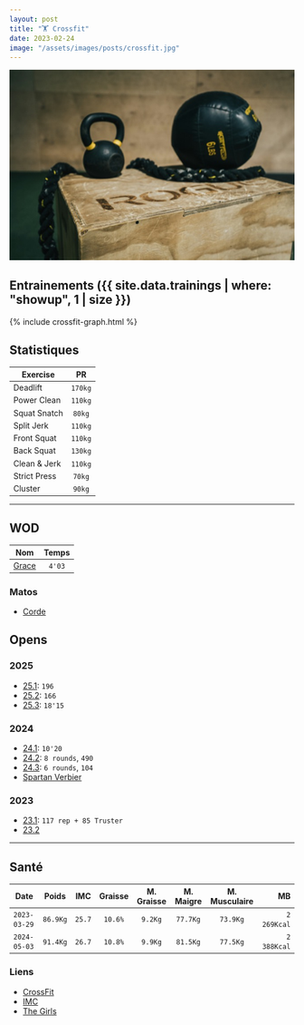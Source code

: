 ```yaml
---
layout: post
title: "🏋️ Crossfit"
date: 2023-02-24
image: "/assets/images/posts/crossfit.jpg"
---
```


![crossfit](/assets/images/posts/crossfit.jpg)

## Entrainements ({{ site.data.trainings | where: "showup", 1 | size }})

{% include crossfit-graph.html %}

## Statistiques

| Exercise | PR |
|----------|:-------------:|
| Deadlift | `170kg` |
| Power Clean | `110kg` |
| Squat Snatch | `80kg` |
| Split Jerk | `110kg` |
| Front Squat | `110kg` |
| Back Squat | `130kg` |
| Clean & Jerk | `110kg` |
| Strict Press | `70kg` |
| Cluster | `90kg` |

---

## WOD

| Nom | Temps |
|----------|:-------------:|
| [Grace](https://www.crossfit.com/240329) | `4'03` |

### Matos

- [Corde](https://www.roguefitness.com/eu/fr/bridges-sr-2-speed-rope-3-0-green-eu)

## Opens

### 2025

- [25.1](https://games.crossfit.com/workouts/open/2025/1): `196`
- [25.2](https://games.crossfit.com/workouts/open/2025/2): `166`
- [25.3](https://games.crossfit.com/workouts/open/2025/3): `18'15`

### 2024

- [24.1](https://games.crossfit.com/workouts/open/2024/1): `10'20`
- [24.2](https://games.crossfit.com/workouts/open/2024/2): `8 rounds`, `490`
- [24.3](https://games.crossfit.com/workouts/open/2024/3): `6 rounds`, `104`
- [Spartan Verbier](https://ch.spartan.com/fr/race/detail/8200/overview)

### 2023

- [23.1](https://www.crossfit.com/23-1-lesson-plan-by-crossfit-affiliate-programming): `117 rep + 85 Truster`
- [23.2](https://www.crossfit.com/23-2-class-plan-by-crossfit-affiliate-programming)

---

## Santé

| Date | Poids | IMC | Graisse | M. Graisse | M. Maigre | M. Musculaire | MB |
|--|:--:|:--:|:--:|:--:|:--:|:--:|--:|
| `2023-03-29` | `86.9Kg`| `25.7` | `10.6%` | `9.2Kg` | `77.7Kg` | `73.9Kg` | `2 269Kcal`|
| `2024-05-03` | `91.4Kg`| `26.7` | `10.8%` | `9.9Kg` | `81.5Kg` | `77.5Kg` | `2 388Kcal`|

### Liens

- [CrossFit](https://www.crossfit.com)
- [IMC](https://www.livi.fr/sante/imc/)
- [The Girls](https://www.store.crossfit.com/products/crossfit-the-girls-poster-cft0198)
